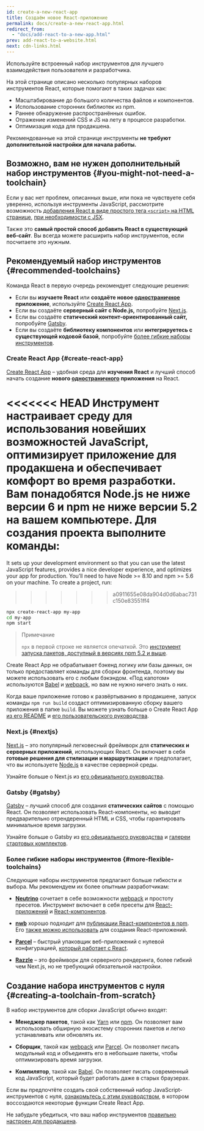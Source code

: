 ```yaml
---
id: create-a-new-react-app
title: Создаём новое React-приложение
permalink: docs/create-a-new-react-app.html
redirect_from:
  - "docs/add-react-to-a-new-app.html"
prev: add-react-to-a-website.html
next: cdn-links.html
---
```


Используйте встроенный набор инструментов для лучшего взаимодействия пользователя и разработчика. 

На этой странице описано несколько популярных наборов инструментов React, которые помогают в таких задачах как:

* Масштабирование до большого количества файлов и компонентов.
* Использование сторонних библиотек из npm.
* Раннее обнаружение распространённых ошибок.
* Отражение изменений CSS и JS на лету в процессе разработки.
* Оптимизация кода для продакшена.

Рекомендованные на этой странице инструменты **не требуют дополнительной настройки для начала работы.**

## Возможно, вам не нужен дополнительный набор инструментов {#you-might-not-need-a-toolchain}

Если у вас нет проблем, описанных выше, или пока не чувствуете себя уверенно, используя инструменты JavaScript, рассмотрите возможность [добавления React в виде простого тега `<script>` на HTML странице](/docs/add-react-to-a-website.html), [при необходимости с JSX](/docs/add-react-to-a-website.html#optional-try-react-with-jsx).

Также это **самый простой способ добавить React в существующий веб-сайт**. Вы всегда можете расширить набор инструментов, если посчитаете это нужным.

## Рекомендуемый набор инструментов {#recommended-toolchains}

Команда React в первую очередь рекомендует следующие решения:

- Если вы **изучаете React** или **создаёте новое [одностраничное](/docs/glossary.html#single-page-application) приложение**, используйте [Create React App](#create-react-app).
- Если вы создаёте **серверный сайт с Node.js,** попробуйте [Next.js](#nextjs).
- Если вы создаёте **статический контент-ориентированный сайт,** попробуйте [Gatsby](#gatsby).
- Если вы создаёте **библиотеку компонентов** или **интегрируетесь с существующей кодовой базой**, попробуйте [более гибкие наборы инструментов](#more-flexible-toolchains).

### Create React App {#create-react-app}

[Create React App](https://github.com/facebookincubator/create-react-app) – удобная среда для **изучения React** и лучший способ начать создание **нового [одностраничного](/docs/glossary.html#single-page-application) приложения** на React.

<<<<<<< HEAD
Инструмент настраивает среду для использования новейших возможностей JavaScript, оптимизирует приложение для продакшена и обеспечивает комфорт во время разработки. Вам понадобятся Node.js не ниже версии 6 и npm не ниже версии 5.2 на вашем компьютере. Для создания проекта выполните команды:
=======
It sets up your development environment so that you can use the latest JavaScript features, provides a nice developer experience, and optimizes your app for production. You’ll need to have Node >= 8.10 and npm >= 5.6 on your machine. To create a project, run:
>>>>>>> a0911655e08da904d0d6abac731c150e83551ff4

```bash
npx create-react-app my-app
cd my-app
npm start
```

>Примечание
>
>`npx` в первой строке не является опечаткой. Это [инструмент запуска пакетов, доступный в версиях npm  5.2 и выше](https://medium.com/@maybekatz/introducing-npx-an-npm-package-runner-55f7d4bd282b).


Create React App не обрабатывает бэкенд логику или базы данных, он только предоставляет команды для сборки фронтенда, поэтому вы можете использовать его с любым бэкэндом. «Под капотом» используются [Babel](https://babeljs.io/) и [webpack](https://webpack.js.org/), но вам не нужно ничего знать о них.

Когда ваше приложение готово к развёртыванию в продакшене, запуск команды `npm run build` создаст оптимизированную сборку вашего приложения в папке `build`. Вы можете узнать больше о Create React App [из его README](https://github.com/facebookincubator/create-react-app#create-react-app--) и [его пользовательского руководства](https://facebook.github.io/create-react-app/).

### Next.js {#nextjs}


[Next.js](https://nextjs.org/) – это популярный легковесный фреймворк для **статических и серверных приложений**, использующих React. Он включает в себя **готовые решения для стилизации и маршрутизации** и предполагает, что вы используете [Node.js](https://nodejs.org/) в качестве серверной среды.

Узнайте больше о Next.js из [его официального руководства](https://nextjs.org/learn/). 

### Gatsby {#gatsby}

[Gatsby](https://www.gatsbyjs.org/) – лучший способ для создания **статических сайтов** с помощью React. Он позволяет использовать React-компоненты, но выводит предварительно отрендеренный HTML и CSS, чтобы гарантировать минимальное время загрузки.

Узнайте больше о Gatsby из [его официального руководства](https://www.gatsbyjs.org/docs/) и [галереи стартовых комплектов](https://www.gatsbyjs.org/docs/gatsby-starters/).

### Более гибкие наборы инструментов {#more-flexible-toolchains}                             
Следующие наборы инструментов предлагают больше гибкости и выбора. Мы рекомендуем их более опытным разработчикам:


- **[Neutrino](https://neutrinojs.org/)** сочетает в себе возможности [webpack](https://webpack.js.org/) и простоту пресетов. Инструмент включает в себя пресеты для [React-приложений](https://neutrinojs.org/packages/react/) и [React-компонентов](https://neutrinojs.org/packages/react-components/).

- **[nwb](https://github.com/insin/nwb)** хорошо подходит для [публикации React-компонентов в npm](https://github.com/insin/nwb/blob/master/docs/guides/ReactComponents.md#developing-react-components-and-libraries-with-nwb). Его [также можно использовать](https://github.com/insin/nwb/blob/master/docs/guides/ReactApps.md#developing-react-apps-with-nwb) для создания React-приложений.

- **[Parcel](https://parceljs.org/)** – быстрый упаковщик веб-приложений с нулевой конфигурацией, [который работает с React](https://parceljs.org/recipes.html#react).

- **[Razzle](https://github.com/jaredpalmer/razzle)** – это фреймворк для серверного рендеринга, более гибкий чем Next.js, но не требующий обязательной настройки.


## Создание набора инструментов с нуля {#creating-a-toolchain-from-scratch}

В набор инструментов для сборки JavaScript обычно входят:


* **Менеджер пакетов**, такой как [Yarn](https://yarnpkg.com/) или [npm](https://www.npmjs.com/). Он позволяет вам использовать обширную экосистему сторонних пакетов и легко устанавливать или обновлять их.


* **Сборщик**, такой как [webpack](https://webpack.js.org/) или [Parcel](https://parceljs.org/). Он позволяет писать модульный код и объединять его в небольшие пакеты, чтобы оптимизировать время загрузки.


* **Компилятор**, такой как [Babel](https://babeljs.io/). Он позволяет писать современный код JavaScript, который будет работать даже в старых браузерах.

Если вы предпочтёте создать свой собственный набор JavaScript-инструментов с нуля, [ознакомьтесь с этим руководством](https://blog.usejournal.com/creating-a-react-app-from-scratch-f3c693b84658), в котором воссоздаются некоторые функции Create React App.

Не забудьте убедиться, что ваш набор инструментов [правильно настроен для продакшена](/docs/optimizing-performance.html#use-the-production-build).
